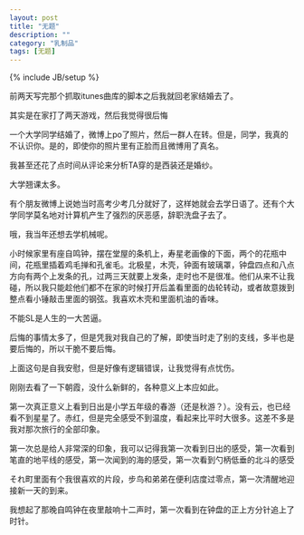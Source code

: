```yaml
---
layout: post
title: "无题"
description: ""
category: "乳制品"
tags: [无题]
---
```

{% include JB/setup %}

前两天写完那个抓取itunes曲库的脚本之后我就回老家结婚去了。

其实是在家打了两天游戏，然后我觉得很后悔

一个大学同学结婚了，微博上po了照片，然后一群人在转。但是，同学，我真的不认识你。是的，即使你的照片里有正脸而且微博用了真名。

我甚至还花了点时间从评论来分析TA穿的是西装还是婚纱。

大学翘课太多。

有个朋友微博上说她当时高考少考几分就好了，这样她就会去学日语了。还有个大学同学莫名地对计算机产生了强烈的厌恶感，辞职洗盘子去了。

哦，我当年还想去学机械呢。

小时候家里有座自鸣钟，摆在堂屋的条机上，寿星老画像的下面，两个的花瓶中间，花瓶里插着鸡毛掸和孔雀毛。北极星，木壳，钟面有玻璃罩，钟盘四点和八点方向有两个上发条的孔，过两三天就要上发条，走时也不是很准。他们从来不让我碰，所以我只能趁他们都不在家的时候打开后盖看里面的齿轮转动，或者故意拨到整点看小锤敲击里面的钢弦。我喜欢木壳和里面机油的香味。

不能SL是人生的一大苦逼。

后悔的事情太多了，但是凭我对我自己的了解，即使当时走了别的支线，多半也是要后悔的，所以干脆不要后悔。

上面这句是自我安慰，但是好像有逻辑错误，让我觉得有点忧伤。

刚刚去看了一下朝霞，没什么新鲜的，各种意义上本应如此。

第一次真正意义上看到日出是小学五年级的春游（还是秋游？）。没有云，也已经看不到星星了。赤红，但是完全感受不到温度，看起来比平时大很多。这差不多是我对那次旅行的全部印象。

第一次总是给人非常深的印象，我可以记得我第一次看到日出的感受，第一次看到笔直的地平线的感受，第一次闻到的海的感受，第一次看到勺柄低垂的北斗的感受

それ町里面有个我很喜欢的片段，步鸟和弟弟在便利店度过零点，第一次清醒地迎接新一天的到来。

我想起了那晚自鸣钟在夜里敲响十二声时，第一次看到在钟盘的正上方分针追上了时针。

